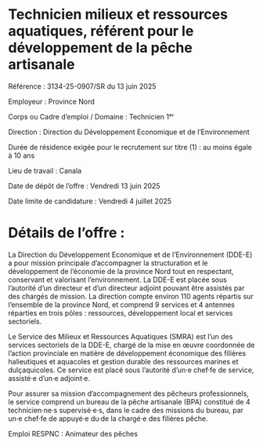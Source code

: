 # Technicien milieux et ressources aquatiques, référent pour le développement de la pêche artisanale

Référence : 3134-25-0907/SR du 13 juin 2025

Employeur : Province Nord

Corps ou Cadre d’emploi / Domaine : Technicien 1ᵉʳ

Direction : Direction du Développement Economique et de l’Environnement

Durée de résidence exigée pour le recrutement sur titre (1) : au moins égale à 10 ans

Lieu de travail : Canala

Date de dépôt de l’offre : Vendredi 13 juin 2025

Date limite de candidature : Vendredi 4 juillet 2025

# Détails de l’offre :

La Direction du Développement Economique et de l’Environnement (DDE-E) a pour mission principale d’accompagner la structuration et le développement de l’économie de la province Nord tout en respectant, conservant et valorisant l’environnement. La DDE-E est placée sous l’autorité d’un directeur et d’un directeur adjoint pouvant être assistés par des chargés de mission. La direction compte environ 110 agents répartis sur l’ensemble de la province Nord, et comprend 9 services et 4 antennes réparties en trois pôles : ressources, développement local et services sectoriels.

Le Service des Milieux et Ressources Aquatiques (SMRA) est l’un des services sectoriels de la DDE-E, chargé de la mise en œuvre coordonnée de l’action provinciale en matière de développement économique des filières halieutiques et aquacoles et gestion durable des ressources marines et dulçaquicoles. Ce service est placé sous l’autorité d’un·e chef·fe de service, assisté·e d’un·e adjoint·e.

Pour assurer sa mission d’accompagnement des pêcheurs professionnels, le service comprend un bureau de la pêche artisanale (BPA) constitué de 4 technicien·ne·s supervisé·e·s, dans le cadre des missions du bureau, par un·e chef·fe de appuyé·e du·de la chargé·e des filières pêche.

Emploi RESPNC : Animateur des pêches